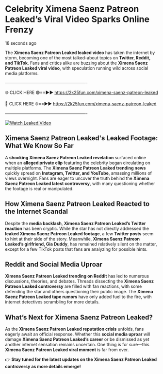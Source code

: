 # Celebrity Ximena Saenz Patreon Leaked’s Viral Video Sparks Online Frenzy

18 seconds ago

The **Ximena Saenz Patreon Leaked leaked video** has taken the internet by storm, becoming one of the most talked-about topics on **Twitter, Reddit, and TikTok**. Fans and critics alike are buzzing about the **Ximena Saenz Patreon Leaked viral video**, with speculation running wild across social media platforms.

———————————————————-

🌐 CLICK HERE 🟢==►► https://2k25fun.com/ximena-saenz-patreon-leaked

🔴 CLICK HERE 🌐==►► https://2k25fun.com/ximena-saenz-patreon-leaked

———————————————————-

[![Watch Leaked Video](https://miro.medium.com/v2/resize:fit:828/format:webp/1*cilzJN44JGOrTw9NJCrNHA.gif "Watch Leaked Video")](https://2k25fun.com/ximena-saenz-patreon-leaked)

## **Ximena Saenz Patreon Leaked's Leaked Footage: What We Know So Far**  
A **shocking Ximena Saenz Patreon Leaked revelation** surfaced online when an **alleged private clip** featuring the celebrity began circulating on multiple platforms. The **Ximena Saenz Patreon Leaked trending news** quickly spread on **Instagram, Twitter, and YouTube**, amassing millions of views overnight. Fans are eager to uncover the truth behind the **Ximena Saenz Patreon Leaked latest controversy**, with many questioning whether the footage is real or manipulated.  

## **How Ximena Saenz Patreon Leaked Reacted to the Internet Scandal**  
Despite the **media backlash**, **Ximena Saenz Patreon Leaked’s Twitter reaction** has been cryptic. While the star has not directly addressed the **leaked Ximena Saenz Patreon Leaked footage**, a few **Twitter posts** seem to hint at their side of the story. Meanwhile, **Ximena Saenz Patreon Leaked’s girlfriend, Gia Duddy**, has remained relatively silent on the matter, except for a few TikTok posts that fans are analyzing for possible hints.  

## **Reddit and Social Media Uproar**  
**Ximena Saenz Patreon Leaked trending on Reddit** has led to numerous discussions, theories, and debates. Threads dissecting the **Ximena Saenz Patreon Leaked controversy** are filled with fan reactions, with some defending the star and others questioning their public image. The **Ximena Saenz Patreon Leaked tape rumors** have only added fuel to the fire, with internet detectives scrambling for more details.  

## **What’s Next for Ximena Saenz Patreon Leaked?**  
As the **Ximena Saenz Patreon Leaked reputation crisis** unfolds, fans eagerly await an official response. Whether this **social media uproar** will damage **Ximena Saenz Patreon Leaked’s career** or be dismissed as yet another internet sensation remains uncertain. One thing is for sure—this **Ximena Saenz Patreon Leaked viral moment** is far from over.  

👉 **Stay tuned for the latest updates on the Ximena Saenz Patreon Leaked controversy as more details emerge!**  